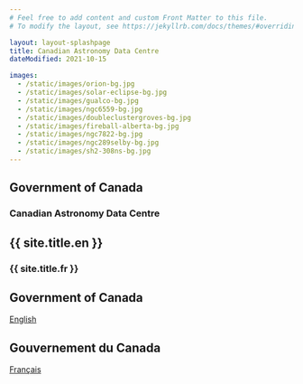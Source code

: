 ```yaml
---
# Feel free to add content and custom Front Matter to this file.
# To modify the layout, see https://jekyllrb.com/docs/themes/#overriding-theme-defaults

layout: layout-splashpage
title: Canadian Astronomy Data Centre
dateModified: 2021-10-15

images:
  - /static/images/orion-bg.jpg
  - /static/images/solar-eclipse-bg.jpg
  - /static/images/gualco-bg.jpg
  - /static/images/ngc6559-bg.jpg
  - /static/images/doubleclustergroves-bg.jpg
  - /static/images/fireball-alberta-bg.jpg
  - /static/images/ngc7822-bg.jpg
  - /static/images/ngc289selby-bg.jpg
  - /static/images/sh2-308ns-bg.jpg
---
```


<div class="row">
  <section class="col-xs-6 text-right">
    <h2 class="wb-inv">Government of Canada</h2>
    <h3 class="text-right">Canadian Astronomy Data Centre</h3>
  </section>
  <section lang="fr" class="col-xs-6">
    <h2 class="wb-inv">{{ site.title.en }}</h2>
    <h3 class="text-left">{{ site.title.fr }}</h3>
  </section>
</div>
<div class="row">
    <section class="col-xs-6 text-right" lang="en">
      <h2 class="wb-inv">Government of Canada</h2>
      <p><a href="/en" class="btn btn-primary">English</a></p>
    </section>
    <section class="col-xs-6" lang="fr">
      <h2 class="wb-inv">Gouvernement du Canada</h2>
      <p><a href="/fr" class="btn btn-primary">Français</a></p>
    </section>
</div>
